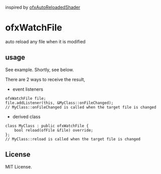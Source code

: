 inspired by [ofxAutoReloadedShader](https://github.com/andreasmuller/ofxAutoReloadedShader)

# ofxWatchFile

auto reload any file when it is modified

## usage
See example. Shortly, see below.  

There are 2 ways to receive the result,

- event listeners  

```
ofxWatchFile file;
file.addListener(this, &MyClass::onFileChanged);
// MyClass::onFileChanged is called when the target file is changed
```

- derived class  

```
class MyClass : public ofxWatchFile {
	bool reload(ofFile &file) override;
};
// MyClass::reload is called when the target file is changed
```

## License
MIT License.

